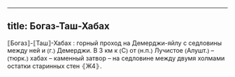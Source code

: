 
---
title: Богаз-Таш-Хабах
---
⟦Богаз⟧-⟦Таш⟧-Хабах
: горный проход на Демерджи-яйлу с седловины между ней и ⦅г.⦆ Демерджи. В 3 км к ⦅С⦆ от ⦅н.п.⦆ Лучистое ⦅Алушт.⦆ – ⦅тюрк.⦆ хабах – каменный затвор – на седловине между двумя холмами остатки старинных стен ⦃Ж4⦄.
